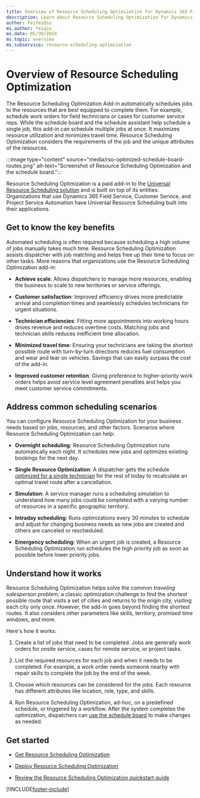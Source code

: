 ```yaml
---
title: Overview of Resource Scheduling Optimization for Dynamics 365 Field Service
description: Learn about Resource Scheduling Optimization for Dynamics 365 Field Service.
author: FeifeiQiu
ms.author: feiqiu
ms.date: 05/30/2024
ms.topic: overview
ms.subservice: resource-scheduling-optimization
---
```


# Overview of Resource Scheduling Optimization

The Resource Scheduling Optimization Add-in automatically schedules jobs to the resources that are best equipped to complete them. For example, schedule work orders for field technicians or cases for customer service reps. While the schedule board and the schedule assistant help schedule a single job, this add-in can schedule multiple jobs at once. It maximizes resource utilization and minimizes travel time. Resource Scheduling Optimization considers the requirements of the job and the unique attributes of the resources.

:::image type="content" source="media/rso-optimized-schedule-board-routes.png" alt-text="Screenshot of Resource Scheduling Optimization and the schedule board.":::

Resource Scheduling Optimization is a paid add-in to the [Universal Resource Scheduling solution](../common-scheduler/schedule-anything-with-universal-resource-scheduling.md) and is built on top of its entities. Organizations that use Dynamics 365 Field Service, Customer Service, and Project Service Automation have Universal Resource Scheduling built into their applications.

## Get to know the key benefits

Automated scheduling is often required because scheduling a high volume of jobs manually takes much time. Resource Scheduling Optimization assists dispatcher with job matching and helps free up their time to focus on other tasks. More reasons that organizations use the Resource Scheduling Optimization add-in:

- **Achieve scale**: Allows dispatchers to manage more resources, enabling the business to scale to new territories or service offerings.

- **Customer satisfaction**: Improved efficiency drives more predictable arrival and completion times and seamlessly schedules technicians for urgent situations.

- **Technician efficiencies**: Fitting more appointments into working hours drives revenue and reduces overtime costs. Matching jobs and technician skills reduces inefficient time allocation.

- **Minimized travel time**: Ensuring your technicians are taking the shortest possible route with turn-by-turn directions reduces fuel consumption and wear and tear on vehicles. Savings that can easily surpass the cost of the add-in.

- **Improved customer retention**: Giving preference to higher-priority work orders helps avoid service level agreement penalties and helps you meet customer service commitments.

## Address common scheduling scenarios

You can configure Resource Scheduling Optimization for your business needs based on jobs, resources, and other factors. Scenarios where Resource Scheduling Optimization can help:

- **Overnight scheduling**: Resource Scheduling Optimization runs automatically each night. It schedules new jobs and optimizes existing bookings for the next day.

- **Single Resource Optimization**: A dispatcher gets the schedule [optimized for a single technician](rso-single-resource-optimization.md) for the rest of today to recalculate an optimal travel route after a cancellation.

- **Simulation**: A service manager runs a scheduling simulation to understand how many jobs could be completed with a varying number of resources in a specific geographic territory.

- **Intraday scheduling**: Runs optimizations every 30 minutes to schedule and adjust for changing business needs as new jobs are created and others are canceled or rescheduled.

- **Emergency scheduling**: When an urgent job is created, a Resource Scheduling Optimization run schedules the high priority job as soon as possible before lower priority jobs.

## Understand how it works

Resource Scheduling Optimization helps solve the common *traveling salesperson problem*, a classic optimization challenge to find the shortest possible route that visits a set of cities and returns to the origin city, visiting each city only once. However, the add-in goes beyond finding the shortest routes. It also considers other parameters like skills, territory, promised time windows, and more.

Here's how it works:

1. Create a list of jobs that need to be completed. Jobs are generally work orders for onsite service, cases for remote service, or project tasks.

1. List the required resources for each job and when it needs to be completed. For example, a work order needs someone nearby with repair skills to complete the job by the end of the week.

1. Choose which resources can be considered for the jobs. Each resource has different attributes like location, role, type, and skills.

1. Run Resource Scheduling Optimization, ad-hoc, on a predefined schedule, or triggered by a workflow. After the system completes the optimization, dispatchers can [use the schedule board](../common-scheduler/schedule-board-utilization.md) to make changes as needed.

## Get started

- [Get Resource Scheduling Optimization](rso-get-install.md)

- [Deploy Resource Scheduling Optimization](rso-deployment.md)

- [Review the Resource Scheduling Optimization quickstart guide](rso-quickstart.md)

[!INCLUDE[footer-include](../includes/footer-banner.md)]
